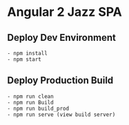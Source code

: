 # Angular 2 Jazz SPA

## Deploy Dev Environment
    - npm install
    - npm start

## Deploy Production Build
    - npm run clean
    - npm run Build
    - npm run build_prod
    - npm run serve (view build server)
